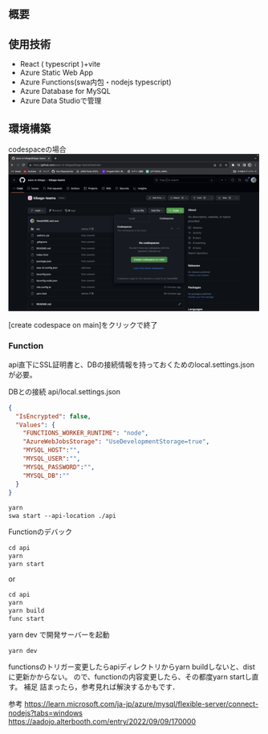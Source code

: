 ## 概要
## 使用技術
- React ( typescript )+vite
- Azure Static Web App
- Azure Functions(swa内包・nodejs typescript)
- Azure Database for MySQL
- Azure Data Studioで管理
## 環境構築
codespaceの場合  
<img src="imgs/codespaces.png" width="500">    

[create codespace on main]をクリックで終了


### Function
api直下にSSL証明書と、DBの接続情報を持っておくためのlocal.settings.jsonが必要。

DBとの接続
api/local.settings.json
```json
{
  "IsEncrypted": false,
  "Values": {
    "FUNCTIONS_WORKER_RUNTIME": "node",
    "AzureWebJobsStorage": "UseDevelopmentStorage=true",
    "MYSQL_HOST":"",
    "MYSQL_USER":"",
    "MYSQL_PASSWORD":"",
    "MYSQL_DB":""
  }
}
```

```
yarn
swa start --api-location ./api
```

Functionのデバック
```
cd api
yarn
yarn start
```
or
```
cd api
yarn
yarn build
func start
```


yarn dev で開発サーバーを起動
```
yarn dev
```
functionsのトリガー変更したらapiディレクトリからyarn buildしないと、distに更新かからない。 ので、functionの内容変更したら、その都度yarn startし直す。
補足
詰まったら，参考見れば解決するかもです．

参考
https://learn.microsoft.com/ja-jp/azure/mysql/flexible-server/connect-nodejs?tabs=windows
https://aadojo.alterbooth.com/entry/2022/09/09/170000
